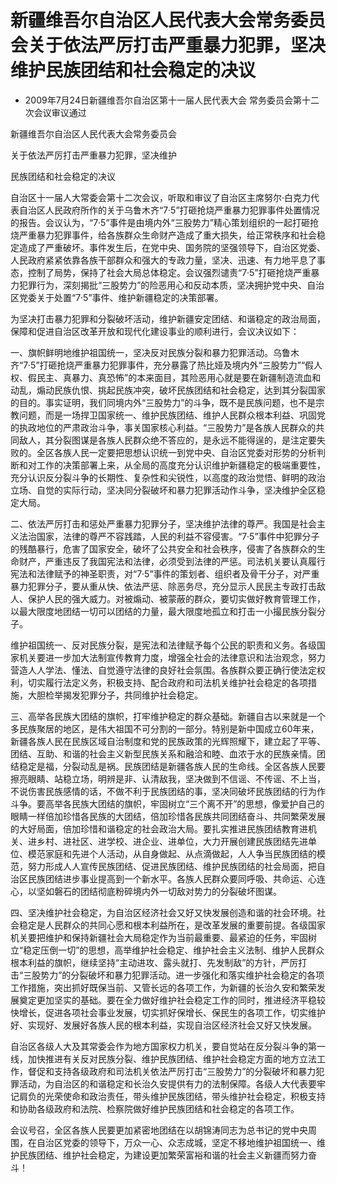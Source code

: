 # 新疆维吾尔自治区人民代表大会常务委员会关于依法严厉打击严重暴力犯罪，坚决维护民族团结和社会稳定的决议

- 2009年7月24日新疆维吾尔自治区第十一届人民代表大会
常务委员会第十二次会议审议通过

<!-- INFO END -->

新疆维吾尔自治区人民代表大会常务委员会

关于依法严厉打击严重暴力犯罪，坚决维护

民族团结和社会稳定的决议

自治区十一届人大常委会第十二次会议，听取和审议了自治区主席努尔·白克力代表自治区人民政府所作的关于乌鲁木齐“7·5”打砸抢烧严重暴力犯罪事件处置情况的报告。会议认为，“7·5”事件是由境内外“三股势力”精心策划组织的一起打砸抢烧严重暴力犯罪事件，给各族群众生命财产造成了重大损失，给正常秩序和社会稳定造成了严重破坏。事件发生后，在党中央、国务院的坚强领导下，自治区党委、人民政府紧紧依靠各族干部群众和强大的专政力量，坚决、迅速、有力地平息了事态，控制了局势，保持了社会大局总体稳定。会议强烈谴责“7·5”打砸抢烧严重暴力犯罪行为，深刻揭批“三股势力”的险恶用心和反动本质，坚决拥护党中央、自治区党委关于处置“7·5”事件、维护新疆稳定的决策部署。

为坚决打击暴力犯罪和分裂破坏活动，维护新疆安定团结、和谐稳定的政治局面，保障和促进自治区改革开放和现代化建设事业的顺利进行，会议决议如下：

一、旗帜鲜明地维护祖国统一，坚决反对民族分裂和暴力犯罪活动。乌鲁木齐“7·5”打砸抢烧严重暴力犯罪事件，充分暴露了热比娅及境内外“三股势力”“假人权、假民主、真暴力、真恐怖”的本来面目，其险恶用心就是要在新疆制造流血和动乱，煽动民族仇恨、挑起民族冲突，破坏民族团结和社会稳定，达到其分裂国家的目的。事实证明，我们同境内外“三股势力”的斗争，既不是民族问题，也不是宗教问题，而是一场捍卫国家统一、维护民族团结、维护人民群众根本利益、巩固党的执政地位的严肃政治斗争，事关国家核心利益。“三股势力”是各族人民群众的共同敌人，其分裂图谋是各族人民群众绝不答应的，是永远不能得逞的，是注定要失败的。全区各族人民一定要把思想认识统一到党中央、自治区党委对形势的分析判断和对工作的决策部署上来，从全局的高度充分认识维护新疆稳定的极端重要性，充分认识反分裂斗争的长期性、复杂性和尖锐性，以高度的政治觉悟、鲜明的政治立场、自觉的实际行动，坚决同分裂破坏和暴力犯罪活动作斗争，坚决维护全区稳定大局。

二、依法严厉打击和惩处严重暴力犯罪分子，坚决维护法律的尊严。我国是社会主义法治国家，法律的尊严不容践踏，人民的利益不容侵害。“7·5”事件中犯罪分子的残酷暴行，危害了国家安全，破坏了公共安全和社会秩序，侵害了各族群众的生命财产，严重违反了我国宪法和法律，必须受到法律的严惩。司法机关要认真履行宪法和法律赋予的神圣职责，对“7·5”事件的策划者、组织者及骨干分子，对严重暴力犯罪分子，要从重从快、依法严惩、除恶务尽，充分显示人民民主专政打击敌人、保护人民的强大威力。对被煽动、被蒙蔽的群众，要切实做好教育管理工作，以最大限度地团结一切可以团结的力量，最大限度地孤立和打击一小撮民族分裂分子。

维护祖国统一、反对民族分裂，是宪法和法律赋予每个公民的职责和义务。各级国家机关要进一步加大法制宣传教育力度，增强全社会的法律意识和法治观念，努力营造人人学法、懂法、自觉遵守法律的良好社会氛围。各族群众要正确行使法定权利，切实履行法定义务，积极支持、配合政府和司法机关维护社会稳定的各项措施，大胆检举揭发犯罪分子，共同维护社会稳定。

三、高举各民族大团结的旗帜，打牢维护稳定的群众基础。新疆自古以来就是一个多民族聚居的地区，是伟大祖国不可分割的一部分。特别是新中国成立60年来，新疆各族人民在民族区域自治制度和党的民族政策的光辉照耀下，建立起了平等、团结、互助、和谐的社会主义新型民族关系和融洽和睦、血浓于水的民族亲情。团结稳定是福，分裂动乱是祸。民族团结是新疆各族人民的生命线。全区各族人民要擦亮眼睛、站稳立场，明辨是非、认清敌我，坚决做到不信谣、不传谣、不上当，不说伤害民族感情的话，不做不利于民族团结的事，坚决同破坏民族团结的行为作斗争。要高举各民族大团结的旗帜，牢固树立“三个离不开”的思想，像爱护自己的眼睛一样倍加珍惜各民族的大团结，倍加珍惜各民族共同团结奋斗、共同繁荣发展的大好局面，倍加珍惜和谐稳定的社会政治大局。要扎实推进民族团结教育进机关、进乡村、进社区、进学校、进企业、进单位，大力开展创建民族团结先进单位、模范家庭和先进个人活动，从自身做起、从点滴做起，人人争当民族团结的模范，努力形成人人宣传民族团结、促进民族团结、维护民族团结的社会局面，把自治区民族团结进步事业提高到一个新水平。各族人民群众要同呼吸、共命运、心连心，以坚如磐石的团结彻底粉碎境内外一切敌对势力的分裂破坏图谋。

四、坚决维护社会稳定，为自治区经济社会又好又快发展创造和谐的社会环境。社会稳定是人民群众的共同心愿和根本利益所在，是改革发展的重要前提。各级国家机关要把维护和保持新疆社会大局稳定作为当前最重要、最紧迫的任务，牢固树立“稳定压倒一切”的思想，高举维护社会稳定、维护社会主义法制、维护人民群众根本利益的旗帜，继续坚持“主动进攻、露头就打、先发制敌”的方针，严厉打击“三股势力”的分裂破坏和暴力犯罪活动。进一步强化和落实维护社会稳定的各项工作措施，突出抓好既保当前、又管长远的各项工作，为新疆的长治久安和繁荣发展奠定更加坚实的基础。要在全力做好维护社会稳定工作的同时，推进经济平稳较快增长，促进各项社会事业发展，切实抓好保增长、保民生的各项工作，切实维护好、实现好、发展好各族人民的根本利益，实现自治区经济社会又好又快发展。

自治区各级人大及其常委会作为地方国家权力机关，要自觉站在反分裂斗争的第一线，加快推进有关反对民族分裂、维护民族团结、维护社会稳定方面的地方立法工作，督促和支持各级政府和司法机关依法严厉打击“三股势力”的分裂破坏和暴力犯罪活动，为自治区的和谐稳定和长治久安提供有力的法制保障。各级人大代表要牢记肩负的光荣使命和政治责任，带头维护民族团结，带头维护社会稳定，积极支持和协助各级政府和法院、检察院做好维护民族团结和社会稳定的各项工作。

会议号召，全区各族人民要更加紧密地团结在以胡锦涛同志为总书记的党中央周围，在自治区党委的领导下，万众一心、众志成城，坚定不移地维护祖国统一、维护民族团结、维护社会稳定，为建设更加繁荣富裕和谐的社会主义新疆而努力奋斗！
